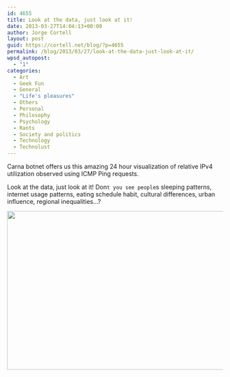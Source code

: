 ```yaml
---
id: 4655
title: Look at the data, just look at it!
date: 2013-03-27T14:04:13+00:00
author: Jorge Cortell
layout: post
guid: https://cortell.net/blog/?p=4655
permalink: /blog/2013/03/27/look-at-the-data-just-look-at-it/
wpsd_autopost:
  - "1"
categories:
  - Art
  - Geek Fun
  - General
  - "Life's pleasures"
  - Others
  - Personal
  - Philosophy
  - Psychology
  - Rants
  - Society and politics
  - Technology
  - Technolust
---
```

Carna botnet offers us this amazing 24 hour visualization of relative IPv4 utilization observed using ICMP Ping requests.

Look at the data, just look at it! Don`t you see people`s sleeping patterns, internet usage patterns, eating schedule habit, cultural differences, urban influence, regional inequalities...?

<p style="text-align: center">
  <img class="aligncenter" alt="" src="https://internetcensus2012.bitbucket.org/images/geovideo.gif" width="660" height="371" />
</p>